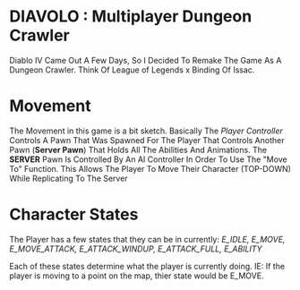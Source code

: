 # DIAVOLO : Multiplayer Dungeon Crawler
Diablo IV Came Out A Few Days, So I Decided To Remake The Game As A Dungeon Crawler. Think Of League of Legends x Binding Of Issac.

# Movement
The Movement in this game is a bit sketch. Basically The *Player Controller* Controls A Pawn That Was Spawned For The Player That Controls Another Pawn (**Server Pawn**) That Holds All The Abilities And Animations. The **SERVER** Pawn Is Controlled By An AI Controller In Order To Use The "Move To" Function. This Allows The Player To Move Their Character (TOP-DOWN) While Replicating To The Server

# Character States
The Player has a few states that they can be in currently: 
*E_IDLE, E_MOVE, E_MOVE_ATTACK, E_ATTACK_WINDUP, 
E_ATTACK_FULL, E_ABILITY*

Each of these states determine what the player is currently doing.
IE: If the player is moving to a point on the map, thier state would be
E_MOVE.

